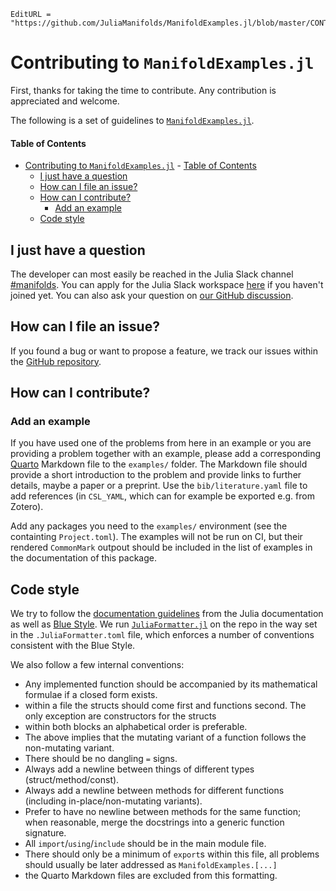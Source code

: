 ```@meta
EditURL = "https://github.com/JuliaManifolds/ManifoldExamples.jl/blob/master/CONTRIBUTING.md"
```

# Contributing to `ManifoldExamples.jl`

First, thanks for taking the time to contribute.
Any contribution is appreciated and welcome.

The following is a set of guidelines to [`ManifoldExamples.jl`](https://juliamanifolds.github.io/ManifoldExamples.jl/).

#### Table of Contents

- [Contributing to `ManifoldExamples.jl`](#contributing-to-manifoldexamplesjl)
      - [Table of Contents](#table-of-contents)
  - [I just have a question](#i-just-have-a-question)
  - [How can I file an issue?](#how-can-i-file-an-issue)
  - [How can I contribute?](#how-can-i-contribute)
    - [Add an example](#add-an-example)
  - [Code style](#code-style)

## I just have a question

The developer can most easily be reached in the Julia Slack channel [#manifolds](https://julialang.slack.com/archives/CP4QF0K5Z).
You can apply for the Julia Slack workspace [here](https://julialang.org/slack/) if you haven't joined yet.
You can also ask your question on [our GitHub discussion](https://github.com/JuliaManifolds/ManoptExamples.jl/discussions).

## How can I file an issue?

If you found a bug or want to propose a feature, we track our issues within the [GitHub repository](https://github.com/JuliaManifolds/ManoptExamples.jl/issues).

## How can I contribute?

### Add an example

If you have used one of the problems from here in an example or you are providing a problem
together with an example, please add a corresponding [Quarto](https://quarto.org) Markdown file to the `examples/`
folder. The Markdown file should provide a short introduction to the problem and provide links
to further details, maybe a paper or a preprint. Use the `bib/literature.yaml` file to add
references (in `CSL_YAML`, which can for example be exported e.g. from Zotero).

Add any packages you need to the `examples/` environment (see the containting `Project.toml`).
The examples will not be run on CI, but their rendered `CommonMark` outpout should be included
in the list of examples in the documentation of this package.

## Code style

We try to follow the [documentation guidelines](https://docs.julialang.org/en/v1/manual/documentation/)
from the Julia documentation as well as [Blue Style](https://github.com/invenia/BlueStyle).
We run [`JuliaFormatter.jl`](https://github.com/domluna/JuliaFormatter.jl) on the repo in
the way set in the `.JuliaFormatter.toml` file, which enforces a number of conventions consistent with the Blue Style.

We also follow a few internal conventions:

- Any implemented function should be accompanied by its mathematical formulae if a closed
  form exists.
- within a file the structs should come first and functions second. The only exception
  are constructors for the structs
- within both blocks an alphabetical order is preferable.
- The above implies that the mutating variant of a function follows the non-mutating variant.
- There should be no dangling `=` signs.
- Always add a newline between things of different types (struct/method/const).
- Always add a newline between methods for different functions (including in-place/non-mutating variants).
- Prefer to have no newline between methods for the same function; when reasonable,
  merge the docstrings into a generic function signature.
- All `import`/`using`/`include` should be in the main module file.
- There should only be a minimum of `export`s within this file, all problems should usually
  be later addressed as `ManifoldExamples.[...]`
- the Quarto Markdown files are excluded from this formatting.
